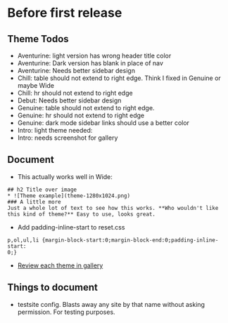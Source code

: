 # Before first release

## Theme Todos
* Aventurine: light version has wrong header title color
* Aventurine: Dark version has blank in place of nav
* Aventurine: Needs better sidebar design
* Chill: table should not extend to right edge. Think I fixed in Genuine or maybe Wide
* Chill: hr should not extend to right edge
* Debut: Needs better sidebar design
* Genuine: table should not extend to right edge.
* Genuine: hr should not extend to right edge
* Genuine: dark mode sidebar links should use a better color
* Intro: light theme needed:
* Intro: needs screenshot for gallery

## Document
* This actually works well in Wide:
```
## h2 Title over image
* ![Theme example](theme-1280x1024.png)
### A little more
Just a whole lot of text to see how this works. **Who wouldn't like this kind of theme?** Easy to use, looks great.
```
* Add padding-inline-start to reset.css
```
p,ol,ul,li {margin-block-start:0;margin-block-end:0;padding-inline-start:
0;} 
```

* [Review each theme in gallery](review.html)

## Things to document
* testsite config. Blasts away any site by that name without asking permission. For testing purposes.
